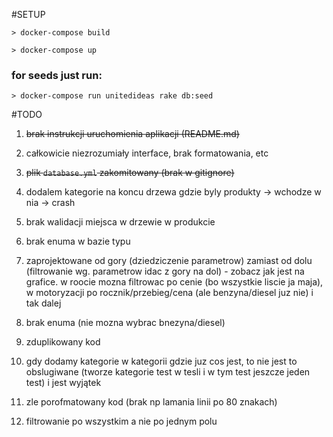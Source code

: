 #SETUP

`> docker-compose build`

`> docker-compose up`

### for seeds just run:
`> docker-compose run unitedideas rake db:seed`

#TODO

1. ~~brak instrukcji uruchomienia aplikacji (README.md)~~

2. całkowicie niezrozumiały interface, brak formatowania, etc

3. ~~plik `database.yml` zakomitowany (brak w gitignore)~~

4. dodalem kategorie na koncu drzewa gdzie byly produkty -> wchodze w nia -> crash

5. brak walidacji miejsca w drzewie w produkcie

6. brak enuma w bazie typu

7. zaprojektowane od gory (dziedziczenie parametrow) zamiast od dolu (filtrowanie wg. parametrow idac z gory na dol) - zobacz jak jest na grafice. w roocie mozna filtrowac po cenie (bo wszystkie liscie ja maja), w motoryzacji po rocznik/przebieg/cena (ale benzyna/diesel juz nie) i tak dalej

8. brak enuma (nie mozna wybrac bnezyna/diesel)

9. zduplikowany kod

10. gdy dodamy kategorie w kategorii gdzie juz cos jest, to nie jest to obslugiwane (tworze kategorie test w tesli i w tym test jeszcze jeden test) i jest wyjątek

11. zle porofmatowany kod (brak np lamania linii po 80 znakach)

12. filtrowanie po wszystkim a nie po jednym polu
